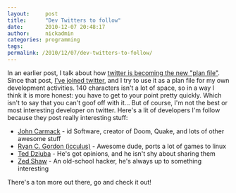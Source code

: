```yaml
---
layout:     post
title:      "Dev Twitters to follow"
date:       2010-12-07 20:48:17
author:     nickadmin
categories: programming
tags:  
permalink: /2010/12/07/dev-twitters-to-follow/
---
```

In an earlier post, I talk about how [twitter is becoming the new "plan file"](http://ironboundsoftware.com/blog/2010/08/18/are-tweets-the-new-plan/). Since that post, [I've joined twitter](http://twitter.com/nloadholtes), and I try to use it as a plan file for my own development activities. 140 characters isn't a lot of space, so in a way I think it is more honest: you have to get to your point pretty quickly. Which isn't to say that you can't goof off with it... But of course, I'm not the best or most interesting developer on twitter. Here's a lit of developers I'm follow because they post really interesting stuff: 

  * [John Carmack](http://twitter.com/#!/ID_AA_Carmack) \- id Software, creator of Doom, Quake, and lots of other awesome stuff
  * [Ryan C. Gordon (icculus)](http://twitter.com/#!/icculus) \- Awesome dude, ports a lot of games to linux
  * [Ted Dziuba](http://twitter.com/#!/dozba) \- He's got opinions, and he isn't shy about sharing them
  * [Zed Shaw](http://twitter.com/#!/zedshaw) \- An old-school hacker, he's always up to something interesting

There's a ton more out there, go and check it out!
<!--stackedit_data:
eyJoaXN0b3J5IjpbLTE5MjYxMzQxOV19
-->